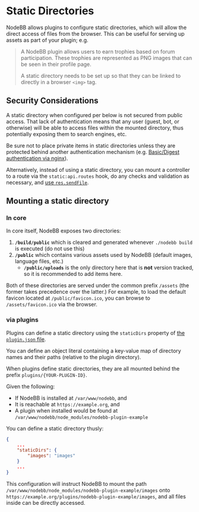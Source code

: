 # Static Directories

NodeBB allows plugins to configure static directories, which will allow the direct access of files from the browser. This can be useful for serving up assets as part of your plugin; e.g.

> A NodeBB plugin allows users to earn trophies based on forum participation. These trophies are represented as PNG images that can be seen in their profile page.
>
> A static directory needs to be set up so that they can be linked to directly in a browser `<img>` tag.

## Security Considerations

A static directory when configured per below is not secured from public access. That lack of authentication means that any user (guest, bot, or otherwise) will be able to access files within the mounted directory, thus potentially exposing them to search engines, etc.

Be sure not to place private items in static directories unless they are protected behind another authentication mechanism (e.g. [Basic/Digest authentication via nginx](https://docs.nginx.com/nginx/admin-guide/security-controls/configuring-http-basic-authentication/)).

Alternatively, instead of using a static directory, you can mount a controller to a route via the `static:api.routes` hook, do any checks and validation as necessary, and [use `res.sendFile`](http://expressjs.com/en/api.html#res.sendFile).

## Mounting a static directory

### In core

In core itself, NodeBB exposes two directories:

1. **`/build/public`** which is cleared and generated whenever `./nodebb build` is executed (do not use this)
1. **`/public`** which contains various assets used by NodeBB (default images, language files, etc.)
    * **`/public/uploads`** is the only directory here that is **not** version tracked, so it is recommended to add items here.

Both of these directories are served under the common prefix `/assets` (the former takes precedence over the latter.) For example, to load the default favicon located at `/public/favicon.ico`, you can browse to `/assets/favicon.ico` via the browser.

### via plugins

Plugins can define a static directory using the `staticDirs` property of [the `plugin.json` file](./plugin.json.md).

You can define an object literal containing a key-value map of directory names and their paths (relative to the plugin directory).

When plugins define static directories, they are all mounted behind the prefix `plugins/{YOUR-PLUGIN-ID}`.

Given the following:

* If NodeBB is installed at `/var/www/nodebb`, and
* It is reachable at `https://example.org`, and
* A plugin when installed would be found at `/var/www/nodebb/node_modules/nodebb-plugin-example`

You can define a static directory thusly:

``` json
{
	...
	"staticDirs": {
		"images": "images"
	}
	...
}
```

This configuration will instruct NodeBB to mount the path `/var/www/nodebb/node_modules/nodebb-plugin-example/images` onto `https://example.org/plugins/nodebb-plugin-example/images`, and all files inside can be directly accessed.